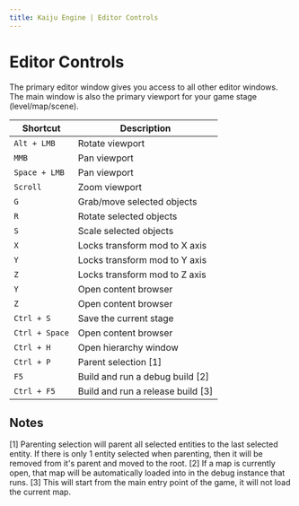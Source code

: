 ```yaml
---
title: Kaiju Engine | Editor Controls
---
```


# Editor Controls
The primary editor window gives you access to all other editor windows. The main window is also the primary viewport for your game stage (level/map/scene).

| Shortcut       | Description                       |
|----------------|-----------------------------------|
| `Alt + LMB`    | Rotate viewport                   |
| `MMB`	         | Pan viewport                      |
| `Space + LMB`  | Pan viewport                      |
| `Scroll`       | Zoom viewport                     |
| `G`            | Grab/move selected objects        |
| `R`            | Rotate selected objects           |
| `S`            | Scale selected objects            |
| `X`            | Locks transform mod to X axis     |
| `Y`            | Locks transform mod to Y axis     |
| `Z`            | Locks transform mod to Z axis     |
| `Y`            | Open content browser              |
| `Z`            | Open content browser              |
| `Ctrl + S`     | Save the current stage            |
| `Ctrl + Space` | Open content browser              |
| `Ctrl + H`     | Open hierarchy window             |
| `Ctrl + P`     | Parent selection [1]              |
| `F5`           | Build and run a debug build [2]   |
| `Ctrl + F5`    | Build and run a release build [3] |

## Notes
[1] Parenting selection will parent all selected entities to the last selected entity. If there is only 1 entity selected when parenting, then it will be removed from it's parent and moved to the root.
[2] If a map is currently open, that map will be automatically loaded into in the debug instance that runs.
[3] This will start from the main entry point of the game, it will not load the current map.